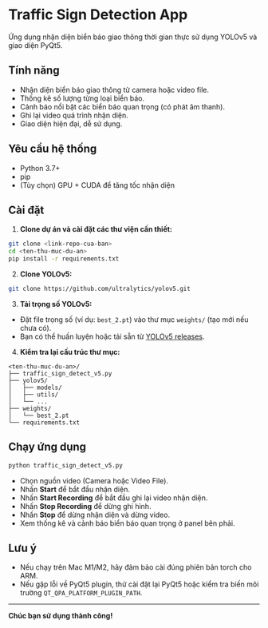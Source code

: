 # Traffic Sign Detection App

Ứng dụng nhận diện biển báo giao thông thời gian thực sử dụng YOLOv5 và giao diện PyQt5.

## Tính năng

- Nhận diện biển báo giao thông từ camera hoặc video file.
- Thống kê số lượng từng loại biển báo.
- Cảnh báo nổi bật các biển báo quan trọng (có phát âm thanh).
- Ghi lại video quá trình nhận diện.
- Giao diện hiện đại, dễ sử dụng.

## Yêu cầu hệ thống

- Python 3.7+
- pip
- (Tùy chọn) GPU + CUDA để tăng tốc nhận diện

## Cài đặt

1. **Clone dự án và cài đặt các thư viện cần thiết:**

```bash
git clone <link-repo-cua-ban>
cd <ten-thu-muc-du-an>
pip install -r requirements.txt
```

2. **Clone YOLOv5:**

```bash
git clone https://github.com/ultralytics/yolov5.git
```

3. **Tải trọng số YOLOv5:**

- Đặt file trọng số (ví dụ: `best_2.pt`) vào thư mục `weights/` (tạo mới nếu chưa có).
- Bạn có thể huấn luyện hoặc tải sẵn từ [YOLOv5 releases](https://github.com/ultralytics/yolov5/releases).

4. **Kiểm tra lại cấu trúc thư mục:**

```
<ten-thu-muc-du-an>/
├── traffic_sign_detect_v5.py
├── yolov5/
│   ├── models/
│   ├── utils/
│   └── ...
├── weights/
│   └── best_2.pt
└── requirements.txt
```

## Chạy ứng dụng

```bash
python traffic_sign_detect_v5.py
```

- Chọn nguồn video (Camera hoặc Video File).
- Nhấn **Start** để bắt đầu nhận diện.
- Nhấn **Start Recording** để bắt đầu ghi lại video nhận diện.
- Nhấn **Stop Recording** để dừng ghi hình.
- Nhấn **Stop** để dừng nhận diện và dừng video.
- Xem thống kê và cảnh báo biển báo quan trọng ở panel bên phải.

## Lưu ý

- Nếu chạy trên Mac M1/M2, hãy đảm bảo cài đúng phiên bản torch cho ARM.
- Nếu gặp lỗi về PyQt5 plugin, thử cài đặt lại PyQt5 hoặc kiểm tra biến môi trường `QT_QPA_PLATFORM_PLUGIN_PATH`.



---

**Chúc bạn sử dụng thành công!** 

